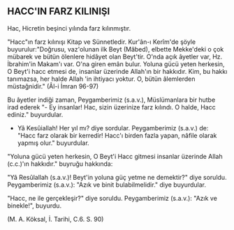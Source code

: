 ## HACC'IN FARZ KILINIŞI

Hac, Hicretin beşinci yılında farz kılınmıştır.

"Hacc"ın farz kılınışı Kitap ve Sünnetledir. Kur'ân-ı Kerîm'de şöyle buyurulur:"Doğrusu, vaz'olunan ilk Beyt (Mâbed), elbette Mekke'deki o çok mübarek ve bütün ölenlere hidâyet olan Beyt'tir. O'nda açık âyetler var, Hz. İbrahim'in Makam'ı var. O'na giren emân bulur. Yoluna gü­cü yeten herkesin, O Beyt'i hacc etmesi de, insan­lar üzerinde Allah'ın bir hakkıdır. Kim, bu hakkı tanımazsa, her halde Allah 'in ihtiyacı yoktur. O, bütün âlemlerden müstağnidir." (Âl-i İmran 96-97)

Bu âyetler indiği zaman, Peygamberimiz (s.a.v.), Müslümanlara bir hutbe irad ederek "- Ey insanlar! Hac, sizin üzerinize farz kılındı. O halde, Hacc ediniz." buyurdular.

- Yâ Kesûiallah! Her yıl mı? diye sordular. Peygamberimiz (s.a.v.) de: "Hacc farz olarak bir kerredir! Hacc'ı birden fazla yapan, nâfile olarak yapmış olur." buyurdular.

"Yoluna gücü yeten herkesin, O Beyt'i Hacc git­mesi insanlar üzerinde Allah (c.c.)'ın hakkıdır." buyruğu hakkında:

"Yâ Resûlallah (s.a.v.)! Beyt'in yoluna güç yetme ne demektir?" diye soruldu. Peygamberimiz (s.a.v.): "Azık ve binit bulabilmelidir." diye bu­yurdular.

"Hacc, ne ile gerçekleşir?" diye soruldu. Peygamberimiz (s.a.v.): "Azık ve binekle!", bu­yurdu.

(M. A. Köksal, İ. Tarihi, C.6. S. 90)
